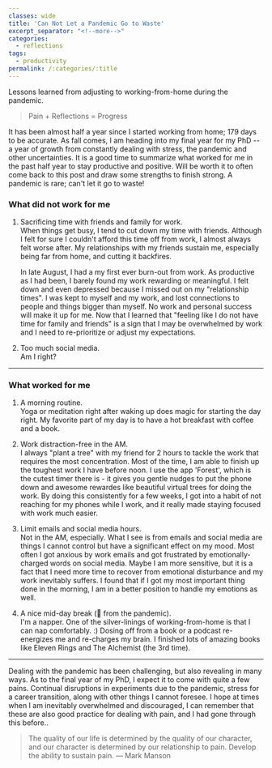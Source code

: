 ```yaml
---
classes: wide
title: 'Can Not Let a Pandemic Go to Waste'
excerpt_separator: "<!--more-->"
categories:
  - reflections
tags:
  - productivity
permalink: /:categories/:title
---
```


Lessons learned from adjusting to working-from-home during the pandemic. 
<!--more-->

> Pain + Reflections = Progress

It has been almost half a year since I started working from home; 179 days to be accurate. As fall comes, I am heading into my final year for my PhD -- a year of growth from constantly dealing with stress, the pandemic and other uncertainties. It is a good time to summarize what worked for me in the past half year to stay productive and positive. Will be worth it to often come back to this post and draw some strengths to finish strong. A pandemic is rare; can't let it go to waste!


### What did not work for me

1. Sacrificing time with friends and family for work.  
When things get busy, I tend to cut down my time with friends. Although I felt for sure I couldn't afford this time off from work, I almost always felt worse after. My relationships with my friends sustain me, especially being far from home, and cutting it backfires.  
	
	In late August, I had a my first ever burn-out from work. As productive as I had been, I barely found my work rewarding or meaningful. I felt down and even depressed because I missed out on my "relationship times". I was kept to myself and my work, and lost connections to people and things bigger than myself. No work and personal success will make it up for me.  Now that I learned that "feeling like I do not have time for family and friends" is a sign that I may be overwhelmed by work and I need to re-prioritize or adjust my expectations. 

2. Too much social media.  
Am I right?

----

### What worked for me

1. A morning routine.  
  Yoga or meditation right after waking up does magic for starting the day right. My favorite part of my day is to have a hot breakfast with coffee and a book. 

2. Work distraction-free in the AM.  
  I always "plant a tree" with my friend for 2 hours to tackle the work that requires the most concentration. Most of the time, I am able to finish up the toughest work I have before noon. I use the app 'Forest', which is the cutest timer there is - it gives you gentle nudges to put the phone down and awesome rewardes like beautiful virtual trees for doing the work. By doing this consistently for a few weeks, I got into a habit of not reaching for my phones while I work, and it really made staying focused with work much easier. 

3. Limit emails and social media hours.  
  Not in the AM, especially. What I see is from emails and social media are things I cannot control but have a significant effect on my mood. Most often I got anxious by work emails and got frustrated by emotionally-charged words on social media. Maybe I am more sensitive, but it is a fact that I need more time to recover from emotional disturbance and my work inevitably suffers. I found that if I got my most important thing done in the morning, I am in a better position to handle my emotions as well.

4. A nice mid-day break (:gift: from the pandemic).  
  I'm a napper. One of the silver-linings of working-from-home is that I can nap comfortably. :) Dosing off from a book or a podcast re-energizes me and re-charges my brain. I finished lots of amazing books like Eleven Rings and The Alchemist (the 3rd time). 

----

Dealing with the pandemic has been challenging, but also revealing in many ways. As to the final year of my PhD, I expect it to come with quite a few pains. Continual disruptions in experiments due to the pandemic, stress for a career transition, along with other things I cannot foresee. I hope at times when I am inevitably overwhelmed and discouraged, I can remember that these are also good practice for dealing with pain, and I had gone through this before..

> The quality of our life is determined by the quality of our character, and our character is determined by our relationship to pain. Develop the ability to sustain pain. — Mark Manson